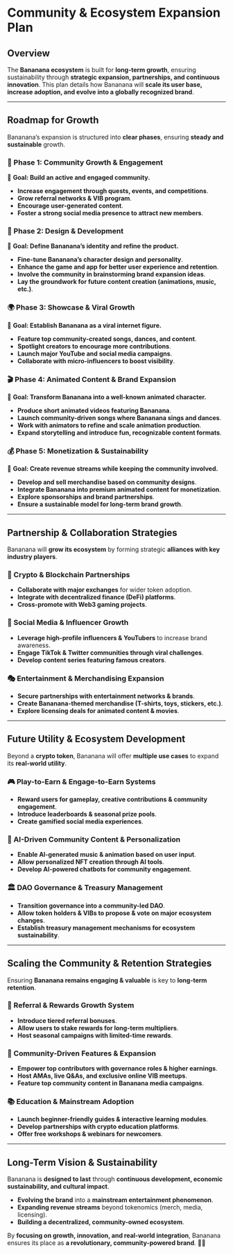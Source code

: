 # Community & Ecosystem Expansion Plan

## Overview
The **Bananana ecosystem** is built for **long-term growth**, ensuring sustainability through **strategic expansion, partnerships, and continuous innovation**. This plan details how Bananana will **scale its user base, increase adoption, and evolve into a globally recognized brand**.

---

## Roadmap for Growth  
Bananana’s expansion is structured into **clear phases**, ensuring **steady and sustainable** growth.

### 🚀 Phase 1: Community Growth & Engagement  
📌 **Goal: Build an active and engaged community.**  
- **Increase engagement through quests, events, and competitions**.  
- **Grow referral networks & VIB program**.  
- **Encourage user-generated content**.  
- **Foster a strong social media presence to attract new members**.  

### 🎨 Phase 2: Design & Development  
📌 **Goal: Define Bananana’s identity and refine the product.**  
- **Fine-tune Bananana’s character design and personality**.  
- **Enhance the game and app for better user experience and retention**.  
- **Involve the community in brainstorming brand expansion ideas**.  
- **Lay the groundwork for future content creation (animations, music, etc.)**.  

### 🌍 Phase 3: Showcase & Viral Growth  
📌 **Goal: Establish Bananana as a viral internet figure.**  
- **Feature top community-created songs, dances, and content**.  
- **Spotlight creators to encourage more contributions**.  
- **Launch major YouTube and social media campaigns**.  
- **Collaborate with micro-influencers to boost visibility**.  

### 🎬 Phase 4: Animated Content & Brand Expansion  
📌 **Goal: Transform Bananana into a well-known animated character.**  
- **Produce short animated videos featuring Bananana**.  
- **Launch community-driven songs where Bananana sings and dances**.  
- **Work with animators to refine and scale animation production**.  
- **Expand storytelling and introduce fun, recognizable content formats**.  

### 💰 Phase 5: Monetization & Sustainability  
📌 **Goal: Create revenue streams while keeping the community involved.**  
- **Develop and sell merchandise based on community designs**.  
- **Integrate Bananana into premium animated content for monetization**.  
- **Explore sponsorships and brand partnerships**.  
- **Ensure a sustainable model for long-term brand growth**.  

---

## Partnership & Collaboration Strategies
Bananana will **grow its ecosystem** by forming strategic **alliances with key industry players**.

### 🔗 Crypto & Blockchain Partnerships
- **Collaborate with major exchanges** for wider token adoption.
- **Integrate with decentralized finance (DeFi) platforms**.
- **Cross-promote with Web3 gaming projects**.

### 📢 Social Media & Influencer Growth
- **Leverage high-profile influencers & YouTubers** to increase brand awareness.
- **Engage TikTok & Twitter communities through viral challenges**.
- **Develop content series featuring famous creators**.

### 🎭 Entertainment & Merchandising Expansion
- **Secure partnerships with entertainment networks & brands**.
- **Create Bananana-themed merchandise (T-shirts, toys, stickers, etc.)**.
- **Explore licensing deals for animated content & movies**.

---

## Future Utility & Ecosystem Development
Beyond a **crypto token**, Bananana will offer **multiple use cases** to expand its **real-world utility**.

### 🎮 Play-to-Earn & Engage-to-Earn Systems
- **Reward users for gameplay, creative contributions & community engagement**.
- **Introduce leaderboards & seasonal prize pools**.
- **Create gamified social media experiences**.

### 🤖 AI-Driven Community Content & Personalization
- **Enable AI-generated music & animation based on user input**.
- **Allow personalized NFT creation through AI tools**.
- **Develop AI-powered chatbots for community engagement**.

### 🏛️ DAO Governance & Treasury Management
- **Transition governance into a community-led DAO**.
- **Allow token holders & VIBs to propose & vote on major ecosystem changes**.
- **Establish treasury management mechanisms for ecosystem sustainability**.

---

## Scaling the Community & Retention Strategies
Ensuring **Bananana remains engaging & valuable** is key to **long-term retention**.

### 🎁 Referral & Rewards Growth System
- **Introduce tiered referral bonuses**.
- **Allow users to stake rewards for long-term multipliers**.
- **Host seasonal campaigns with limited-time rewards**.

### 👥 Community-Driven Features & Expansion
- **Empower top contributors with governance roles & higher earnings**.
- **Host AMAs, live Q&As, and exclusive online VIB meetups**.
- **Feature top community content in Bananana media campaigns**.

### 📚 Education & Mainstream Adoption
- **Launch beginner-friendly guides & interactive learning modules**.
- **Develop partnerships with crypto education platforms**.
- **Offer free workshops & webinars for newcomers**.

---

## Long-Term Vision & Sustainability
Bananana is **designed to last** through **continuous development, economic sustainability, and cultural impact**.

- **Evolving the brand** into a **mainstream entertainment phenomenon**.
- **Expanding revenue streams** beyond tokenomics (merch, media, licensing).
- **Building a decentralized, community-owned ecosystem**.

By **focusing on growth, innovation, and real-world integration**, Bananana ensures its place as **a revolutionary, community-powered brand**. 🚀🍌
